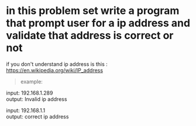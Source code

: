 # in this problem set write a program that prompt user for a ip address and validate that address is correct or not

if you don't understand ip address is this : https://en.wikipedia.org/wiki/IP_address

> example:

input: 192.168.1.289
<br>
output: Invalid ip address


input: 192.168.1.1
<br>
output: correct ip address    
